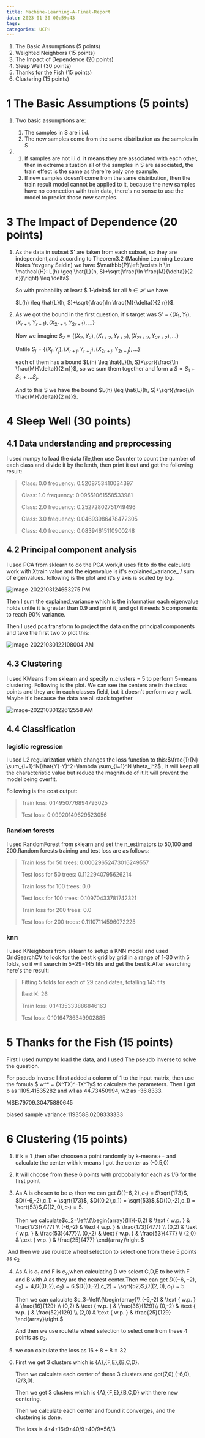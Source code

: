 ```yaml
---
title: Machine-Learning-A-Final-Report
date: 2023-01-30 00:59:43
tags:
categories: UCPH
---
```


1. The Basic Assumptions (5 points) 
2. Weighted Neighbors (15 points)
3. The Impact of Dependence (20 points)
4. Sleep Well (30 points) 
5. Thanks for the Fish (15 points) 
6. Clustering (15 points) 

<!--more-->

# 1 The Basic Assumptions (5 points) 

1. Two basic assumptions are:
   1. The samples in S are i.i.d.
   2. The new samples come from the same distribution as the samples in S

2. 1. If samples are not i.i.d. it means they are associated with each other, then in extreme situation all of the samples in S are associated, the train effect is the same as there're only one example.
   2. If new samples doesn't come from the same distribution, then the train result model cannot be applied to it, because the new samples have no connection with train data, there's no sense to use the model to predict those new samples.





# 3 The Impact of Dependence (20 points)

1. As the data in subset S' are taken from each subset, so they are independent,and according to Theorem3.2 (Machine Learning Lecture Notes Yevgeny Seldin) we have $\mathbb{P}\left(\exists h \in \mathcal{H}: L(h) \geq \hat{L}(h, S)+\sqrt{\frac{\ln \frac{M}{\delta}}{2 n}}\right) \leq \delta$.

   So with probability at least $ 1-\delta$ for all $h \in \mathcal{H}$ we have 

   $L(h) \leq \hat{L}(h, S)+\sqrt{\frac{\ln \frac{M}{\delta}}{2 n}}$.

2. As we got the bound in the first question, it's target was S' = $\left\{\left(X_1, Y_1\right),\left(X_{r+1}, Y_{r+1}\right),\left(X_{2 r+1}, Y_{2 r+1}\right), \ldots\right\}$ 

   Now we imagine  $S_2 = \left\{\left(X_2, Y_2\right),\left(X_{r+2}, Y_{r+2}\right),\left(X_{2 r+2}, Y_{2 r+2}\right), \ldots\right\}$

   Untile $S_j = \left\{\left(X_j, Y_j\right),\left(X_{r+j}, Y_{r+j}\right),\left(X_{2 r+j}, Y_{2 r+j}\right), \ldots\right\}$

   each of them has a bound $L(h) \leq \hat{L}(h, S)+\sqrt{\frac{\ln \frac{M}{\delta}}{2 n}}$, so we sum them together and form a $S = S_1 + S_2 +...S_j$.

   And to this S we have the bound $L(h) \leq \hat{L}(h, S)+\sqrt{\frac{\ln \frac{M}{\delta}}{2 n}}$.

   

# 4 Sleep Well (30 points) 

## 4.1 Data understanding and preprocessing

I used numpy to load the data file,then use Counter to count the number of each class and divide it by the lenth, then print it out and got the following result:

> Class:  0.0 frequency:  0.5208753410034397 
>
> Class:  1.0 frequency:  0.09551061558533981 
>
> Class:  2.0 frequency:  0.25272802751749496 
>
> Class:  3.0 frequency:  0.04693986478472305 
>
> Class:  4.0 frequency:  0.08394615110900248

## 4.2 Principal component analysis

I used PCA from sklearn to do the PCA work,it uses fit to do the calculate work with Xtrain value and the eigenvalue is it's explained_variance_ / sum of eigenvalues. following is the plot and it's y axis is scaled by log.

![image-2022103124653275 PM](https://i.imgur.com/ZBtBHCt.png)

Then I sum the explained_variance which is the information each eigenvalue holds untile it is greater than 0.9 and print it, and got it needs 5 components to reach 90% variance.	

Then I used pca.transform to project the data on the principal components and take the first two to plot this:

![image-20221030122108004 AM](https://i.imgur.com/ub1pttZ.png)

## 4.3 Clustering

I used KMeans from sklearn and specify n_clusters = 5 to perform 5-means clustering. Following is the plot. We can see the centers are in the class points and they are in each classes field, but it doesn't perform very well. Maybe it's because the data are all stack together

![image-20221030122612558 AM](https://i.imgur.com/SMkBWH8.png)

## 4.4 Classification

### logistic regression

I used L2 regularization which changes the loss function to this:$\frac{1}{N} \sum_{i=1}^N(\hat{Y}-Y)^2+\lambda \sum_{i=1}^N \theta_i^2$ , it will keep all the characteristic value but reduce the magnitude of it.It will prevent the model being overfit.

Following is the cost output:

> Train loss: 0.14950776894793025 
>
> Test loss: 0.09920149629523056

### Random forests

I used RandomForest from sklearn and set the n_estimators to 50,100 and 200.Random forests training and test loss are as follows:

> Train loss for 50 trees: 0.00029652473016249557 
>
> Test loss for 50 trees: 0.1122940795626214 
>
> Train loss for 100 trees: 0.0 
>
> Test loss for 100 trees: 0.10970433781742321 
>
> Train loss for 200 trees: 0.0 
>
> Test loss for 200 trees: 0.11107114596072225

### knn

I used KNeighbors from sklearn to setup a  KNN model and used GridSearchCV to look for the best k grid by grid in a range of 1-30 with 5 folds, so it will search in 5*29=145 fits and get the best k.After searching here's the result:

> Fitting 5 folds for each of 29 candidates, totalling 145 fits 
>
> Best K:  26 
>
> Train loss: 0.14135333886846163 
>
> Test loss: 0.10164736349902885

# 5 Thanks for the Fish (15 points) 

First I used numpy to load the data, and I used The pseudo inverse to solve the question.

For pseudo inverse I first added a colomn of 1 to the input matrix, then use the fomula $ w^* = (X^TX)^-1X^Ty$ to calculate the parameters. Then I got b as 1105.41535282 and w1 as 44.73450994, w2 as -36.8333.

MSE:79709.30475880645 

biased sample variance:1193588.0208333333



# 6 Clustering (15 points) 

1. if k = 1 ,then after choosen a point randomly by k-means++ and calculate the center with k-means I got the center as (-0.5,0)

2. It will choose from these 6 points with probobally for each as 1/6 for the first point

3. As A is chosen to be $c_1$ then we can get $D((-6,2),c_1)$ = $\sqrt{173}$, $D((-6,-2),c_1) = \sqrt{173}$, $D((0,2),c_1) = \sqrt{53}$,$D((0,-2),c_1) = \sqrt{53}$,$D((2,0),c_1) = 5$.

   Then we calculate$c_2=\left\{\begin{array}{lll}(-6,2) & \text { w.p. } & \frac{173}{477} \\ (-6,-2) & \text { w.p. } & \frac{173}{477} \\ (0,2) & \text { w.p. } & \frac{53}{477}\\ (0,-2) & \text { w.p. } & \frac{53}{477} \\ (2,0) & \text { w.p. } & \frac{25}{477} \end{array}\right.$

​				And then we use roulette wheel selection to select one from these 5 points as $c_2$

4. As A is $c_1$ and F is $c_2$,when calculating D we select C,D,E to be with F and B with A as they are the nearest center.Then we can get $D((-6,-2),c_2) = 4$,$D((0,2),c_2) = 6$,$D((0,-2),c_2) = \sqrt{52}$,$D((2,0),c_1) = 5$.

   Then we can calculate $c_3=\left\{\begin{array}\\ (-6,-2) & \text { w.p. } & \frac{16}{129} \\ (0,2) & \text { w.p. } & \frac{36}{129}\\ (0,-2) & \text { w.p. } & \frac{52}{129} \\ (2,0) & \text { w.p. } & \frac{25}{129} \end{array}\right.$

   And then we use roulette wheel selection to select one from these 4 points as $c_3$.

5. we can calculate the loss as $16+8+8 = 32$ 

6. First we get 3 clusters which is {A},{F,E},{B,C,D}.

   Then we calculate each center of these 3 clusters and got(7,0),(-6,0),(2/3,0).

   Then we get 3 clusters which is {A},{F,E},{B,C,D} with there new centering.

   Then we calculate each center and found it converges, and the clustering is done.

   The loss is 4+4+16/9+40/9+40/9=56/3
